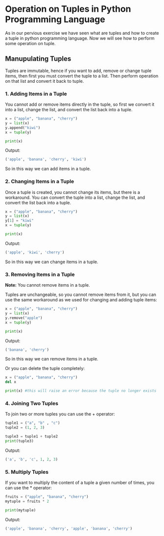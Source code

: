 # Operation on Tuples in Python Programming Language

As in our pervious exercise we have seen what are tuples and how to create a tuple in python programming language. Now we will see how to perform some operation on tuple.

## Manupulating Tuples

Tuples are immutable, hence if you want to add, remove or change tuple items, then first you must convert the tuple to a list. Then perform operation on that list and convert it back to tuple.

### 1. Adding Items in a Tuple

You cannot add or remove items directly in the tuple, so first we convert it into a list, change the list, and convert the list back into a tuple.

```python
x = ("apple", "banana", "cherry")
y = list(x)
y.append("kiwi")
x = tuple(y)

print(x)
```

Output:

```python
('apple', 'banana', 'cherry', 'kiwi')
```

So in this way we can add items in a tuple.

### 2. Changing Items in a Tuple

Once a tuple is created, you cannot change its items, but there is a workaround. You can convert the tuple into a list, change the list, and convert the list back into a tuple.

```python
x = ("apple", "banana", "cherry")
y = list(x)
y[1] = "kiwi"
x = tuple(y)

print(x)
```

Output:

```python
('apple', 'kiwi', 'cherry')
```

So in this way we can change items in a tuple.

### 3. Removing Items in a Tuple

**Note:** You cannot remove items in a tuple.

Tuples are unchangeable, so you cannot remove items from it, but you can use the same workaround as we used for changing and adding tuple items:

```python
x = ("apple", "banana", "cherry")
y = list(x)
y.remove("apple")
x = tuple(y)

print(x)
```

Output:

```python
('banana', 'cherry')
```

So in this way we can remove items in a tuple.

Or you can delete the tuple completely:

```python
x = ("apple", "banana", "cherry")
del x

print(x) #this will raise an error because the tuple no longer exists
```

### 4. Joining Two Tuples

To join two or more tuples you can use the + operator:

```python
tuple1 = ("a", "b" , "c")
tuple2 = (1, 2, 3)

tuple3 = tuple1 + tuple2
print(tuple3)
```

Output:

```python
('a', 'b', 'c', 1, 2, 3)
```

### 5. Multiply Tuples

If you want to multiply the content of a tuple a given number of times, you can use the * operator:

```python
fruits = ("apple", "banana", "cherry")
mytuple = fruits * 2

print(mytuple)
```

Output:

```python
('apple', 'banana', 'cherry', 'apple', 'banana', 'cherry')
```
